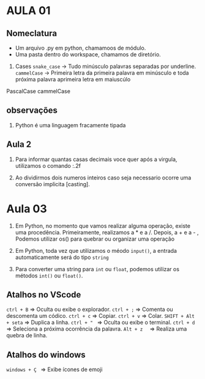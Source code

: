# AULA 01

## Nomeclatura
- Um arquivo .py em python, chamamoos de módulo.
- Uma pasta dentro do workspace, chamamos de diretório.

1. Cases
``snake_case`` -> Tudo minúsculo palavras separadas por underline. 
``cammelCase`` -> Primeira letra da primeira palavra em minúsculo e toda próxima palavra  aprimeira letra em maiuscúlo

PascalCase
cammelCase

## observações
1. Python é uma linguagem  fracamente tipada


## Aula 2
1. Para informar quantas casas decimais voce quer após a virgula, utilizamos o comando :.2f

2. Ao dividirmos dois numeros inteiros caso seja necessario ocorre uma conversão implicita [casting]. 

# Aula 03 
1. Em Python, no momento que vamos realizar alguma operação, existe uma procedência.
 Primeiramente, realizamos a * e a /. 
 Depois, a + e a - ,
 Podemos utilizar os() para quebrar ou organizar uma operação 

 2. Em Python, toda vez que utilizamos o méodo `input()`, a entrada automaticamente será do tipo `string`

 3. Para converter uma string para `int` ou `float`, podemos utilizar os métodos  `int()` ou `float()`.

## Atalhos no VScode
``ctrl + B`` => Oculta ou exibe o explorador.
``ctrl + ;`` => Comenta ou descomenta um códico.
``ctrl + c`` => Copiar.
``ctrl + v`` => Colar.
``SHIFT + Alt + seta`` => Duplica a linha.
``ctrl + " `` => Oculta ou exibe o terminal.
``ctrl + d  `` => Seleciona a próxima ocorrência da palavra.
``Alt + z  `` => Realiza uma quebra de linha.

## Atalhos do windows 
`windows + Ç ` => Exibe ícones de emoji 
